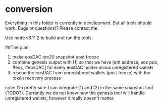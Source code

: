 # conversion
Everything in this folder is currently in development. But all tools should work.
Bugs or questions!? Please contact me. 

Use node v8.11.2 to build and run the tools.

##The plan
1. make eosDAC erc20 snapshot post freeze
2. combine genesis output with (1) so that we have [eth address, eos pub, #eos, #eosDAC] for every eosDAC holder minus unregistered wallets
3. rescue the eosDAC from unregistered wallets (post freeze) with the token recovery process

note: I'm pretty sure I can integrate (1) and (2) in the same snapshot tool (TODO?). Currently we do not know how the genesis tool will handle unregistered wallets, however it really doesn't matter. 

